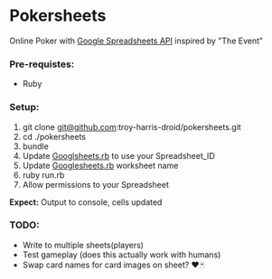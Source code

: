 # Pokersheets
Online Poker with [Google Spreadsheets API](https://developers.google.com/sheets/api/reference/rest) inspired by "The Event"

### **Pre-requistes:** 
- Ruby

### Setup:
1) git clone git@github.com:troy-harris-droid/pokersheets.git  
2) cd ./pokersheets  
3) bundle  
4) Update [Googlsheets.rb](https://github.com/troy-harris-droid/pokersheets/blob/7cddcf00c306ab595439b00886a4ae2c3d3885ba/googlesheets.rb#L16) to use your Spreadsheet_ID  
5) Update [Googlesheets.rb](https://github.com/troy-harris-droid/pokersheets/blob/7cddcf00c306ab595439b00886a4ae2c3d3885ba/googlesheets.rb#L56) worksheet name  
6) ruby run.rb  
7) Allow permissions to your Spreadsheet  
  
**Expect:** Output to console, cells updated  

### TODO:
- Write to multiple sheets(players)
- Test gameplay (does this actually work with humans)
- Swap card names for card images on sheet? ♥️🃏
